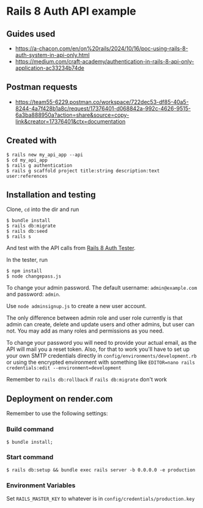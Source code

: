 # Rails 8 Auth API example

## Guides used

- https://a-chacon.com/en/on%20rails/2024/10/16/poc-using-rails-8-auth-system-in-api-only.html
- https://medium.com/craft-academy/authentication-in-rails-8-api-only-application-ac33234b74de

## Postman requests

- https://team55-6229.postman.co/workspace/722dec53-df85-40a5-8244-4a7f428b1a8c/request/17376401-d068842a-992c-4626-9515-6a3ba888950a?action=share&source=copy-link&creator=17376401&ctx=documentation

## Created with

```
$ rails new my_api_app --api
$ cd my_api_app
$ rails g authentication
$ rails g scaffold project title:string description:text user:references
```

## Installation and testing

Clone, `cd` into the dir and run

```
$ bundle install
$ rails db:migrate
$ rails db:seed
$ rails s
```

And test with the API calls from [Rails 8 Auth Tester](https://github.com/voscarmv/rails_8_auth_tester2).

In the tester, run

```
$ npm install
$ node changepass.js
```

To change your admin password. The default username: `admin@example.com` and password: `admin`.

Use `node adminsignup.js` to create a new user account.

The only difference between admin role and user role currently is that admin can create, delete and update users and other admins, but user can not. You may add as many roles and permissions as you need.

To change your password you will need to provide your actual email, as the API will mail you a reset token. Also, for that to work you'll have to set up your own SMTP credentials directly in `config/environments/development.rb` or using the encrypted environment with something like `EDITOR=nano rails credentials:edit --environment=development`

Remember to `rails db:rollback` if `rails db:migrate` don't work

## Deployment on render.com

Remember to use the following settings:

### Build command

`$ bundle install;`

### Start command

`$ rails db:setup && bundle exec rails server -b 0.0.0.0 -e production`

### Environment Variables

Set `RAILS_MASTER_KEY` to whatever is in `config/credentials/production.key`
